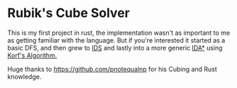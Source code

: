 # Rubik's Cube Solver

This is my first project in rust, the implementation wasn't as important to me as getting familiar with the language.
But if you're interested it started as a basic DFS, and then grew to [IDS](https://en.wikipedia.org/wiki/Iterative_deepening_depth-first_search) and lastly into a more generic [IDA*](https://en.wikipedia.org/wiki/Iterative_deepening_A*) using [Korf's Algorithm.](https://en.wikipedia.org/wiki/Optimal_solutions_for_the_Rubik%27s_Cube#Korf's_algorithm)

Huge thanks to https://github.com/pnotequalnp for his Cubing and Rust knowledge.

